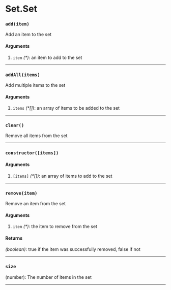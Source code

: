 # Set.Set

<!-- div class="doc-container" -->

<!-- div -->


<!-- div -->

<h3 id="additem"><code>add(item)</code></h3>

Add an item to the set

#### Arguments
1. `item` *(&#42;)*: an item to add to the set

---

<!-- /div -->

<!-- /div -->

<!-- div -->


<!-- div -->

<h3 id="addallitems"><code>addAll(items)</code></h3>

Add multiple items to the set

#### Arguments
1. `items` *(&#42;&#91;&#93;)*: an array of items to be added to the set

---

<!-- /div -->

<!-- /div -->

<!-- div -->


<!-- div -->

<h3 id="clear"><code>clear()</code></h3>

Remove all items from the set

---

<!-- /div -->

<!-- /div -->

<!-- div -->


<!-- div -->

<h3 id="constructoritems"><code>constructor([items])</code></h3>



#### Arguments
1. `[items]` *(&#42;&#91;&#93;)*: an array of items to add to the set

---

<!-- /div -->

<!-- /div -->

<!-- div -->


<!-- div -->

<h3 id="removeitem"><code>remove(item)</code></h3>

Remove an item from the set

#### Arguments
1. `item` *(&#42;)*: the item to remove from the set

#### Returns
*(boolean)*: true if the item was successfully removed, false if not

---

<!-- /div -->

<!-- /div -->

<!-- div -->


<!-- div -->

<h3 id="size"><code>size</code></h3>

(number): The number of items in the set

---

<!-- /div -->

<!-- /div -->

<!-- /div -->
